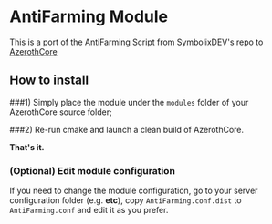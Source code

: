 # AntiFarming Module

This is a port of the AntiFarming Script from SymbolixDEV's repo to [AzerothCore](http://www.azerothcore.org)

## How to install

###1) Simply place the module under the `modules` folder of your AzerothCore source folder;

###2) Re-run cmake and launch a clean build of AzerothCore.

**That's it.**

### (Optional) Edit module configuration

If you need to change the module configuration, go to your server configuration folder (e.g. **etc**), copy `AntiFarming.conf.dist` to `AntiFarming.conf` and edit it as you prefer.
